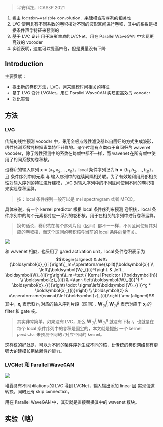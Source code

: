 > 平安科技，ICASSP 2021

1. 提出 location-variable convolution，来建模波形序列的相关性
2. LVC 使用具有不同系数的卷积核对不同的波形区间进行卷积，其中的系数是根据条件声学特征来预测的
3. 基于 LVC 设计 用于波形生成的LVCNet，用在 Parallel WaveGAN  中实现更高效的 vocoder
4. 实验表明，速度可以提高四倍，但是质量没有下降

## Introduction

主要贡献：
+ 提出新的卷积方法，LVC，用来建模时间相关的特征
+ 基于 LVC 设计 LVCNet，用在 Parallel WaveGAN 实现更高效的 vocoder
+ 对比实验

## 方法

### LVC

传统的线性预测 vocoder 中，采用全极点线性滤波器以自回归的方式生成波形，线性预测系数是根据声学特征计算的。这个过程有点类似于自回归的 wavenet vocoder，除了线性预测中的系数在每帧中都不一样，而 wavenet 在所有帧中使用了相同系数的卷积核。

设卷积的输入序列 $\boldsymbol{x}=\left\{x_1, x_2, \ldots, x_n\right\}$，local 条件序列记为 $\boldsymbol{h}=\left\{h_1, h_2, \ldots, h_m\right\}$，且 条件序列中的元素 与 输入序列中的连续间隔相关联。为了有效地利用局部相关性对输入序列的特征进行建模，LVC 对输入序列中的不同区间使用不同的卷积核来实现卷积运算。
> 按：local 条件序列一般可以是 mel spectrogram 或者 MFCC。

具体来说，有一个 kernel predictor 根据 local 条件序列来预测 卷积核，local 条件序列中的每个元素都对应一系列的卷积核，用于在相关的序列中进行卷积运算。
> 换句话说，卷积核在每个序列片段（区间）都不一一样，不同区间使用其对应的卷积核，而这个区间的卷积核与当前的 local 条件向量有关。

![](../../Pasted%20image%2020230527152259.png)

和 wavenet 相似，也采用了 gated activation unit，local 条件卷积表示为：$$\begin{aligned}
& \left\{\boldsymbol{x}_{(i)}\right\}_m=\operatorname{split}(\boldsymbol{x}) \\
\left\{\boldsymbol{W}_{(i)}^f\right. & \left., \boldsymbol{W}_{(i)}^g\right\}_m=\text { Kernel Predictor }(\boldsymbol{h}) \\
\boldsymbol{z}_{(i)} & =\tanh \left(\boldsymbol{W}_{(i)}^f * \boldsymbol{x}_{(i)}\right) \odot \sigma\left(\boldsymbol{W}_{(i)}^g * \boldsymbol{x}_{(i)}\right) \\
\boldsymbol{z} & =\operatorname{concat}\left(\boldsymbol{z}_{(i)}\right)
\end{aligned}$$
其中，$\boldsymbol{x}_i$ 表示和 $h_i$ 对应的输入序列片段（区间），$\boldsymbol{W}_{(i)}^f, \boldsymbol{W}_{(i)}^g$ 表示对应于 $\boldsymbol{x}_i$ 的 filter 和 gate 核。
> 其实非常简单，如果没有 LVC，那么 $\boldsymbol{W}_{(i)}^f, \boldsymbol{W}_{(i)}^g$ 就没有下标 $i$，也就是在每个 local 条件序列中的卷积是固定的，本文就是提出 一个 kernel predictor 来预测不同的 $i$ 对应不同的 kernel。

这样做的好处是，可以为不同的条件序列生成不同的核，比传统的卷积网络具有更强大的建模长期依赖性的能力。

### LVCNet 和 Parallel WaveGAN

![](../../Pasted%20image%2020230527152946.png)

堆叠具有不同 dilations 的 LVC 得到 LVCNet，输入输出添加 linear 层 实现信道转换，同时还有 skip connection。

用在 Parallel WaveGAN 中，其实就是直接替换其中的 wavenet 模块。

## 实验（略）